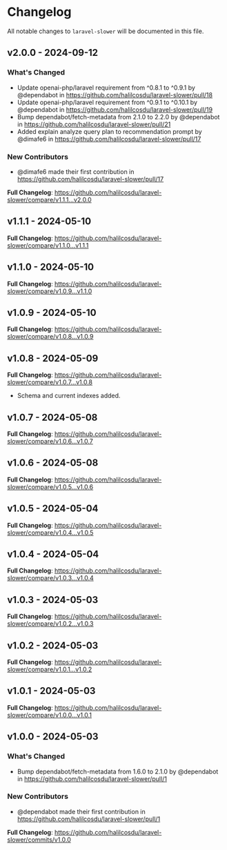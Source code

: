 # Changelog

All notable changes to `laravel-slower` will be documented in this file.

## v2.0.0 - 2024-09-12

### What's Changed

* Update openai-php/laravel requirement from ^0.8.1 to ^0.9.1 by @dependabot in https://github.com/halilcosdu/laravel-slower/pull/18
* Update openai-php/laravel requirement from ^0.9.1 to ^0.10.1 by @dependabot in https://github.com/halilcosdu/laravel-slower/pull/19
* Bump dependabot/fetch-metadata from 2.1.0 to 2.2.0 by @dependabot in https://github.com/halilcosdu/laravel-slower/pull/21
* Added explain analyze query plan to recommendation prompt by @dimafe6 in https://github.com/halilcosdu/laravel-slower/pull/17

### New Contributors

* @dimafe6 made their first contribution in https://github.com/halilcosdu/laravel-slower/pull/17

**Full Changelog**: https://github.com/halilcosdu/laravel-slower/compare/v1.1.1...v2.0.0

## v1.1.1 - 2024-05-10

**Full Changelog**: https://github.com/halilcosdu/laravel-slower/compare/v1.1.0...v1.1.1

## v1.1.0 - 2024-05-10

**Full Changelog**: https://github.com/halilcosdu/laravel-slower/compare/v1.0.9...v1.1.0

## v1.0.9 - 2024-05-10

**Full Changelog**: https://github.com/halilcosdu/laravel-slower/compare/v1.0.8...v1.0.9

## v1.0.8 - 2024-05-09

**Full Changelog**: https://github.com/halilcosdu/laravel-slower/compare/v1.0.7...v1.0.8

- Schema and current indexes added.

## v1.0.7 - 2024-05-08

**Full Changelog**: https://github.com/halilcosdu/laravel-slower/compare/v1.0.6...v1.0.7

## v1.0.6 - 2024-05-08

**Full Changelog**: https://github.com/halilcosdu/laravel-slower/compare/v1.0.5...v1.0.6

## v1.0.5 - 2024-05-04

**Full Changelog**: https://github.com/halilcosdu/laravel-slower/compare/v1.0.4...v1.0.5

## v1.0.4 - 2024-05-04

**Full Changelog**: https://github.com/halilcosdu/laravel-slower/compare/v1.0.3...v1.0.4

## v1.0.3 - 2024-05-03

**Full Changelog**: https://github.com/halilcosdu/laravel-slower/compare/v1.0.2...v1.0.3

## v1.0.2 - 2024-05-03

**Full Changelog**: https://github.com/halilcosdu/laravel-slower/compare/v1.0.1...v1.0.2

## v1.0.1 - 2024-05-03

**Full Changelog**: https://github.com/halilcosdu/laravel-slower/compare/v1.0.0...v1.0.1

## v1.0.0 - 2024-05-03

### What's Changed

* Bump dependabot/fetch-metadata from 1.6.0 to 2.1.0 by @dependabot in https://github.com/halilcosdu/laravel-slower/pull/1

### New Contributors

* @dependabot made their first contribution in https://github.com/halilcosdu/laravel-slower/pull/1

**Full Changelog**: https://github.com/halilcosdu/laravel-slower/commits/v1.0.0
